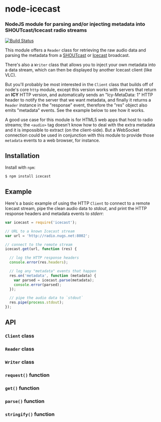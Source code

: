 node-icecast
============
### NodeJS module for parsing and/or injecting metadata into SHOUTcast/Icecast radio streams
[![Build Status](https://secure.travis-ci.org/TooTallNate/node-icecast.png)](http://travis-ci.org/TooTallNate/node-icecast)

This module offers a `Reader` class for retrieving the raw audio data and
parsing the metadata from a [SHOUTcast][] or [Icecast][] broadcast.

There's also a `Writer` class that allows you to inject your own metadata into a
data stream, which can then be displayed by another Icecast client (like VLC).

But you'll probably be most interested in the `Client` class that builds off of
node's core `http` module, except this version works with servers that return
an **ICY** HTTP version, and automatically sends an "Icy-MetaData: 1" HTTP header
to notify the server that we want metadata, and finally it returns a `Reader`
instance in the "response" event, therefore the "res" object also emits "metadata"
events. See the example below to see how it works.

A good use case for this module is for HTML5 web apps that host to radio streams;
the `<audio>` tag doesn't know how to deal with the extra metadata and it is
impossible to extract (on the client-side). But a WebSocket connection could be
used in conjunction with this module to provide those `metadata` events to a
web browser, for instance.

Installation
------------

Install with `npm`:

``` bash
$ npm install icecast
```


Example
-------

Here's a basic example of using the HTTP `Client` to connect to a remote Icecast
stream, pipe the clean audio data to _stdout_, and print the HTTP response headers
and metadata events to _stderr_:

``` javascript
var icecast = require('icecast');

// URL to a known Icecast stream
var url = 'http://radio.nugs.net:8002';

// connect to the remote stream
icecast.get(url, function (res) {

  // log the HTTP response headers
  console.error(res.headers);

  // log any "metadata" events that happen
  res.on('metadata', function (metadata) {
    var parsed = icecast.parse(metadata);
    console.error(parsed);
  });

  // pipe the audio data to `stdout`
  res.pipe(process.stdout);
});
```


API
---

### `Client` class

### `Reader` class

### `Writer` class

### `request()` function

### `get()` function

### `parse()` function

### `stringify()` function


[NodeJS]: http://nodejs.org
[Icecast]: http://icecast.org
[SHOUTcast]: http://www.shoutcast.com
